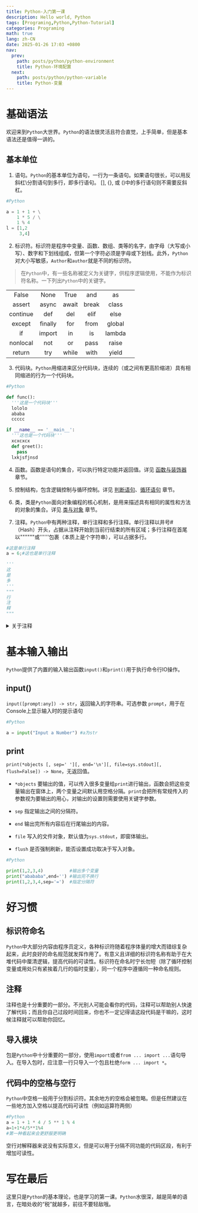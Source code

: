 ```yaml
---
title: Python-入门第一课
description: Hello world, Python
tags: [Programing,Python,Python-Tutorial]
categories: Programing
math: true
lang: zh-CN
date: 2025-01-26 17:03 +0800
nav:
  prev:
    path: posts/python/python-environment
    title: Python-环境配置
  next:
    path: posts/python/python-variable
    title: Python-变量
--- 
```


# 基础语法

欢迎来到`Python`大世界。`Python`的语法很灵活且符合直觉，上手简单，但是基本语法还是值得一讲的。

## 基本单位

1. 语句。`Python`的基本单位为语句，一行为一条语句。如果语句很长，可以用反斜杠\分割语句到多行，即多行语句。 [], {}, 或 ()中的多行语句则不需要反斜杠。 

```python
#Python

a = 1 + 1 + \
    1 * 5 / \
    1 % 4
l = [1,2
     3,4]
```

2. 标识符。标识符是程序中变量、函数、数组、类等的名字，由字母（大写或小写）、数字和下划线组成，但第一个字符必须是字母或下划线。此外，`Python`对大小写敏感，`Author`和`author`就是不同的标识符。

> 在`Python`中，有一些名称被定义为关键字，供程序逻辑使用，不能作为标识符名称。一下列出`Python`中的关键字。

|||||||
|:-:|:-:|:-:|:-:|:-:|:-:|
| False| None| True| and| as|
| assert| async| await| break| class|
| continue| def| del| elif| else|
| except| finally| for| from| global|
| if| import| in| is| lambda|
| nonlocal| not| or| pass| raise|
| return| try| while| with| yield|

3. 代码块。`Python`用缩进来区分代码块，连续的（或之间有更高阶缩进）具有相同缩进的行为一个代码块。

```python
#Python

def func():
  '''这是一个代码块'''
  lololo
  ababa
  ccccc

if __name__ == '__main__':
  '''这也是一个代码块'''
  xcxcxcx
  def greet():
    pass
  lxkjsfjnsd
```

4. 函数。函数是语句的集合，可以执行特定功能并返回值。详见 [函数与装饰器](../python-function-and-decorator) 章节。

5. 控制结构，包含逻辑控制与循环控制。详见 [判断语句](../python-decision-statement)、[循环语句](../python-loop-statement) 章节。

6. 类，类是`Python`面向对象编程的核心机制，是用来描述具有相同的属性和方法的对象的集合。详见 [类与对象](../class-and-object) 章节。

7. 注释。`Python`中有两种注释，单行注释和多行注释。单行注释以井号#（Hash）开头，占据从注释开始到当前行结束的所有区域；多行注释在首尾以""""""或''''''包裹（本质上是个字符串），可以占据多行。

```python
#这是单行注释
a = 6;#这也是单行注释

'''
这
是
多
'''
"""
行
注
释
"""
```

<Details>
<Summary>关于注释</Summary>
Python的注释在编译时会被解释器器完全忽略，不会影响代码逻辑，也不是强制性的。注释是写给人看的，用于注明代码功能，解释代码逻辑等一系列增加代码可读性的操作，还有一个用处是临时关闭一些不需要的语句（直接给某个语句注释调就可以在不删除语句的情况下跳过执行这条语句）。

写好注释是个好习惯，不仅为了自己，也是为了别人。
</Details>

# 基本输入输出

`Python`提供了内置的输入输出函数`input()`和`print()`用于执行命令行IO操作。

## input()

`input([prompt:any]) -> str`，返回输入的字符串。可选参数 `prompt`，用于在Console上显示输入时的提示语句

```python
#Python

a = input("Input a Number") #a为str
```

## print

`print(*objects [, sep=' '][, end='\n'][, file=sys.stdout][, flush=False]) -> None`，无返回值。

- `*objects` 要输出的值，可以传入很多变量给`print`进行输出，函数会把这些变量输出在窗体上，两个变量之间默认用空格分隔。`print`会把所有常规传入的参数视为要输出的用心，对输出的设置则需要使用关键字参数。

- `sep` 指定输出之间的分隔符。

- `end` 输出完所有内容后在行尾输出的内容。

- `file` 写入的文件对象，默认值为`sys.stdout`，即窗体输出。

- `flush` 是否强制刷新，能否设置成功取决于写入对象。

```python
#Python

print(1,2,3,4)    		#输出多个变量
print("abababa",end='') #输出完不换行
print(1,2,3,4,sep='=')	#指定分隔符
```

# 好习惯

## 标识符命名

`Python`中大部分内容由程序员定义，各种标识符随着程序体量的增大而错综复杂起来，此时良好的命名规范就发挥作用了。有意义且详细的标识符名称有助于在大堆代码中厘清逻辑，提高代码的可读性。标识符在命名时宁长勿短（除了循环控制变量或用处只有紧挨着几行的临时变量），同一个程序中遵循同一种命名规则。

## 注释

注释也是十分重要的一部分。不光别人可能会看你的代码，注释可以帮助别人快速了解代码；而且你自己过段时间回来，你也不一定记得请这段代码是干嘛的，这时候注释就可以帮助你回忆。

## 导入模块

包是`Python`中十分重要的一部分，使用`import`或者`from ... import ...`语句导入。在导入包时，应注意一行只导入一个包且杜绝`form ... import *`。

## 代码中的空格与空行

`Python`中空格一般用于分割标识符。其余地方的空格会被忽略。但是任然建议在一些地方加入空格以提高代码可读性（例如运算符两侧）

```python
#Python
a = 1 + 1 * 4 / 5 ** 1 % 4
a=1+1*4/5**1%4
#第一种看起来会更舒服更明确
```

空行对解释器来说没有实际意义，但是可以用于分隔不同功能的代码区段，有利于增加可读性。

# 写在最后

这里只是`Python`的基本理论，也是学习的第一课。`Python`水很深，越是简单的语言，在暗处收的“税”就越多，前往不要轻敌哦。